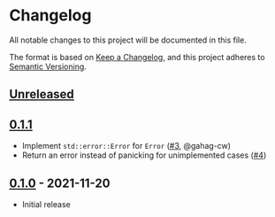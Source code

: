 # Changelog
All notable changes to this project will be documented in this file.

The format is based on [Keep a Changelog](https://keepachangelog.com/en/1.0.0/),
and this project adheres to [Semantic Versioning](https://semver.org/spec/v2.0.0.html).

## [Unreleased]

## [0.1.1]

- Implement `std::error::Error` for `Error` ([#3][], @gahag-cw)
- Return an error instead of panicking for unimplemented cases ([#4][])

[#3]: https://github.com/nickray/flexiber/pull/3
[#4]: https://github.com/nickray/flexiber/pull/4

## [0.1.0] - 2021-11-20

- Initial release


[Unreleased]: https://github.com/nickray/flexiber/compare/0.1.1...HEAD
[0.1.1]: https://github.com/nickray/flexiber/compare/0.1.0...0.1.1
[0.1.0]: https://github.com/nickray/flexiber/releases/tag/0.1.0
